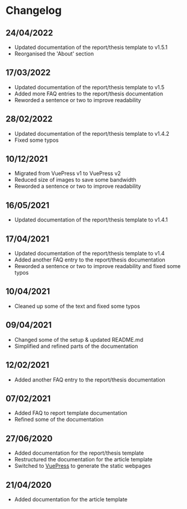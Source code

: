 # Changelog

## 24/04/2022

* Updated documentation of the report/thesis template to v1.5.1
* Reorganised the 'About' section

## 17/03/2022

* Updated documentation of the report/thesis template to v1.5
* Added more FAQ entries to the report/thesis documentation
* Reworded a sentence or two to improve readability

## 28/02/2022

* Updated documentation of the report/thesis template to v1.4.2
* Fixed some typos

## 10/12/2021

* Migrated from VuePress v1 to VuePress v2
* Reduced size of images to save some bandwidth
* Reworded a sentence or two to improve readability

## 16/05/2021

* Updated documentation of the report/thesis template to v1.4.1

## 17/04/2021

* Updated documentation of the report/thesis template to v1.4
* Added another FAQ entry to the report/thesis documentation
* Reworded a sentence or two to improve readability and fixed some typos

## 10/04/2021

* Cleaned up some of the text and fixed some typos

## 09/04/2021

* Changed some of the setup & updated README.md
* Simplified and refined parts of the documentation

## 12/02/2021

* Added another FAQ entry to the report/thesis documentation

## 07/02/2021

* Added FAQ to report template documentation
* Refined some of the documentation

## 27/06/2020

* Added documentation for the report/thesis template
* Restructured the documentation for the article template
* Switched to [VuePress](https://vuepress.vuejs.org/) to generate the static webpages

## 21/04/2020

* Added documentation for the article template
